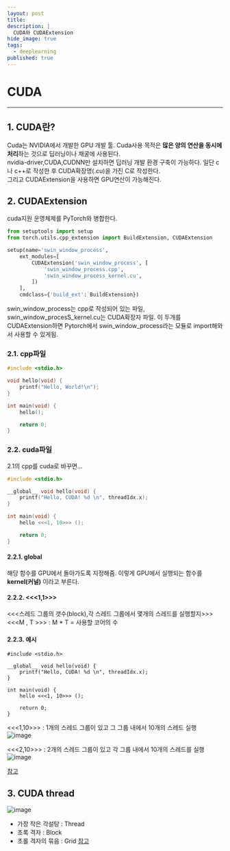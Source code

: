 ```yaml
---
layout: post
title: 
description: |
  CUDA와 CUDAExtension
hide_image: true
tags:
  - deeplearning
published: true
---
```


# CUDA
* * *

## 1. CUDA란?
Cuda는 NVIDIA에서 개발한 GPU 개발 툴. Cuda사용 목적은 **많은 양의 연산을 동시에 처리**하는 것으로 딥러닝이나 채굴에 사용된다.   
nvidia-driver,CUDA,CUDNN만 설치하면 딥러닝 개발 환경 구축이 가능하다. 
일단 c나 c++로 작성한 후 CUDA확장명(.cu)을 가진 C로 작성한다.   
그리고 CUDAExtension을 사용하면 GPU연산이 가능해진다. 

## 2. CUDAExtension
cuda지원 운영체제를 PyTorch와 병합한다. 
```py
from setuptools import setup
from torch.utils.cpp_extension import BuildExtension, CUDAExtension

setup(name='swin_window_process',
    ext_modules=[
        CUDAExtension('swin_window_process', [
            'swin_window_process.cpp',
            'swin_window_process_kernel.cu',
        ])
    ],
    cmdclass={'build_ext': BuildExtension})
```
swin_window_process는 cpp로 작성되어 있는 파일, swin_window_procesS_kernel.cu는 CUDA확장자 파일. 이 두개를 CUDAExtension하면 Pytorch에서 swin_window_process라는 
모듈로 import해와서 사용할 수 있게됨.

### 2.1. cpp파일
```cpp
#include <stdio.h>

void hello(void) {
	printf("Hello, World!\n");
}

int main(void) {
	hello();

	return 0;
}
```

### 2.2. cuda파일
2.1의 cpp를 cuda로 바꾸면...
```cu
#include <stdio.h>

__global__ void hello(void) {
	printf("Hello, CUDA! %d \n", threadIdx.x);
}

int main(void) {
	hello <<<1, 10>>> ();

	return 0;
}
```

#### 2.2.1. __global__
해당 함수를 GPU에서 돌아가도록 지정해줌. 이렇게 GPU에서 실행되는 함수를 **kernel(커널)** 이라고 부른다.

#### 2.2.2. <<<1,1>>>
<<<스레드 그룹의 갯수(block),각 스레드 그룹에서 몇개의 스레드를 실행할지>>>
<<<M , T >>> : M * T = 사용할 코어의 수
#### 2.2.3. 예시
```
#include <stdio.h>

__global__ void hello(void) {
	printf("Hello, CUDA! %d \n", threadIdx.x);
}

int main(void) {
	hello <<<1, 10>>> ();

	return 0;
}
```
<<<1,10>>> : 1개의 스레드 그룹이 있고 그 그룹 내에서 10개의 스레드 실행   
![image](https://user-images.githubusercontent.com/69246778/180418261-d294770b-534d-4591-a84f-6e5130ccf8fe.png)
   
<<<2,10>>> : 2개의 스레드 그룹이 있고 각 그룹 내에서 10개의 스레드를 실행   
![image](https://user-images.githubusercontent.com/69246778/180418276-0a378258-dfbf-46e7-ad20-3ee5d4d14359.png)

[참고](https://kingnamji.tistory.com/38)

## 3. CUDA thread
![image](https://user-images.githubusercontent.com/69246778/180419328-39301234-6889-46b6-80ad-d47db3f95f95.png)
* 가장 작은 각설탕 : Thread   
* 초록 격자 : Block
* 초롤 격자의 묶음 : Grid
[참고](https://velog.io/@aram_father/CUDA-Thread-Hierarchy)
